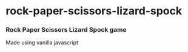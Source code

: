 # rock-paper-scissors-lizard-spock

 ### Rock Paper Scissors Lizard Spock game <br />
 Made using vanilla javascript

